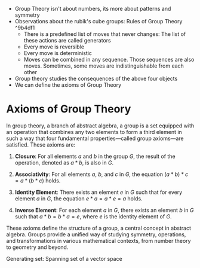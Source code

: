 - Group Theory isn't about numbers, its more about patterns and symmetry
- Observations about the rubik's cube groups:
	Rules of Group Theory ^9b4df1
	- There is a predefined list of moves that never changes: The list of these actions are called generators
	- Every move is reversible
	- Every move is deterministic
	- Moves can be combined in any sequence. Those sequences are also moves.
	Sometimes, some moves are indistinguishable from each other
- Group theory studies the consequences of the above four objects
- We can define the axioms of Group Theory

# Axioms of Group Theory
In group theory, a branch of abstract algebra, a group is a set equipped with an operation that combines any two elements to form a third element in such a way that four fundamental properties—called group axioms—are satisfied. These axioms are:

1. **Closure**: For all elements $a$ and $b$ in the group $G$, the result of the operation, denoted as $a * b$, is also in $G$.

2. **Associativity**: For all elements $a$, $b$, and $c$ in $G$, the equation $(a * b) * c = a * (b * c)$ holds.

3. **Identity Element**: There exists an element $e$ in $G$ such that for every element $a$ in $G$, the equation $e * a = a * e = a$ holds.

4. **Inverse Element**: For each element $a$ in $G$, there exists an element $b$ in $G$ such that $a * b = b * a = e$, where $e$ is the identity element of $G$.

These axioms define the structure of a group, a central concept in abstract algebra. Groups provide a unified way of studying symmetry, operations, and transformations in various mathematical contexts, from number theory to geometry and beyond.

Generating set: Spanning set of a vector space
